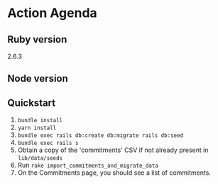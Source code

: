 # Action Agenda


## Ruby version
2.6.3
## Node version 

## Quickstart

1. `bundle install`
2. `yarn install`
3. `bundle exec rails db:create db:migrate rails db:seed`
4. `bundle exec rails s` 
5. Obtain a copy of the 'commitments' CSV if not already present in `lib/data/seeds`
6. Run `rake import_commitments_and_migrate_data`
7. On the Commitments page, you should see a list of commitments.